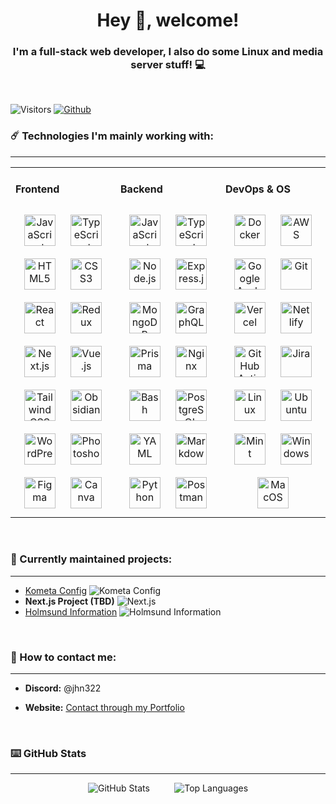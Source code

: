 <h1 align="center">Hey 👋, welcome!</h1> 
<h3 align="center">I'm a full-stack web developer, I also do some Linux and media server stuff! 💻</h3>

<br/>

![Visitors](https://visitor-badge.laobi.icu/badge?page_id=jhn322.jhn322&color=red) [![Github](https://img.shields.io/github/followers/jhn322?label=Follow&style=social)](https://github.com/jhn322)

### ☄️ Technologies I'm mainly working with:

<hr>
<table><tr><td valign="top" width="33%">

#### Frontend

<div align="center">  
<a href="https://www.javascript.com/" target="_blank"><img style="margin: 10px" src="https://profilinator.rishav.dev/skills-assets/javascript-original.svg" alt="JavaScript" height="50" /></a>  
<a href="https://www.typescriptlang.org/" target="_blank"><img style="margin: 10px" src="https://profilinator.rishav.dev/skills-assets/typescript-original.svg" alt="TypeScript" height="50" /></a> 
<a href="https://en.wikipedia.org/wiki/HTML5" target="_blank"><img style="margin: 10px" src="https://profilinator.rishav.dev/skills-assets/html5-original-wordmark.svg" alt="HTML5" height="50" /></a>  
<a href="https://www.w3schools.com/css/" target="_blank"><img style="margin: 10px" src="https://profilinator.rishav.dev/skills-assets/css3-original-wordmark.svg" alt="CSS3" height="50" /></a>    
<a href="https://reactjs.org/" target="_blank"><img style="margin: 10px" src="https://profilinator.rishav.dev/skills-assets/react-original-wordmark.svg" alt="React" height="50" /></a> 
<a href="https://redux.js.org/" target="_blank"><img style="margin: 10px" src="https://profilinator.rishav.dev/skills-assets/redux-original.svg" alt="Redux" height="50" /></a>
<a href="https://nextjs.org/" target="_blank"><img style="margin: 10px" src="https://profilinator.rishav.dev/skills-assets/nextjs.png" alt="Next.js" height="50" /></a>  
<a href="https://vuejs.org/" target="_blank"><img style="margin: 10px" src="https://profilinator.rishav.dev/skills-assets/vuejs-original-wordmark.svg" alt="Vue.js" height="50" /></a>
<a href="https://tailwindcss.com/" target="_blank"><img style="margin: 10px" src="https://upload.wikimedia.org/wikipedia/commons/d/d5/Tailwind_CSS_Logo.svg" alt="Tailwind CSS" height="50" /></a>   
<a href="https://obsidian.md/" target="_blank"><img style="margin: 10px" src="https://obsidian.md/images/obsidian-logo-gradient.svg" alt="Obsidian" height="50" /></a>  
<a href="https://wordpress.org/" target="_blank"><img style="margin: 10px" src="https://profilinator.rishav.dev/skills-assets/wordpress.png" alt="WordPress" height="50" /></a>
<a href="https://www.adobe.com/products/photoshop.html" target="_blank"><img style="margin: 10px" src="https://upload.wikimedia.org/wikipedia/commons/a/af/Adobe_Photoshop_CC_icon.svg" alt="Photoshop" height="50" /></a>
<a href="https://www.figma.com/" target="_blank"><img style="margin: 10px" src="https://upload.wikimedia.org/wikipedia/commons/3/33/Figma-logo.svg" alt="Figma" height="50" /></a>
<a href="https://www.canva.com/" target="_blank"><img style="margin: 10px" src="https://uxwing.com/wp-content/themes/uxwing/download/brands-and-social-media/canva-icon.png" alt="Canva" height="50" /></a>
</div>

</td><td valign="top" width="33%">

#### Backend

<div align="center">  
<a href="https://www.javascript.com/" target="_blank"><img style="margin: 10px" src="https://profilinator.rishav.dev/skills-assets/javascript-original.svg" alt="JavaScript" height="50" /></a>  
<a href="https://www.typescriptlang.org/" target="_blank"><img style="margin: 10px" src="https://profilinator.rishav.dev/skills-assets/typescript-original.svg" alt="TypeScript" height="50" /></a>   
<a href="https://nodejs.org/" target="_blank"><img style="margin: 10px" src="https://cdn.freebiesupply.com/logos/large/2x/nodejs-1-logo-png-transparent.png" alt="Node.js" height="50" /></a>  
<a href="https://expressjs.com/" target="_blank"><img style="margin: 10px" src="https://profilinator.rishav.dev/skills-assets/express-original-wordmark.svg" alt="Express.js" height="50" /></a> 
<a href="https://www.mongodb.com/" target="_blank"><img style="margin: 10px" src="https://profilinator.rishav.dev/skills-assets/mongodb-original-wordmark.svg" alt="MongoDB" height="50" /></a>  
<a href="https://graphql.org/" target="_blank"><img style="margin: 10px" src="https://upload.wikimedia.org/wikipedia/commons/thumb/1/17/GraphQL_Logo.svg/512px-GraphQL_Logo.svg.png" alt="GraphQL" height="50" /></a>
<a href="https://www.prisma.io/" target="_blank"><img style="margin: 10px" src="https://cdn.freelogovectors.net/wp-content/uploads/2022/01/prisma_logo-freelogovectors.net_-330x400.png" alt="Prisma" height="50" /></a>
<a href="https://www.nginx.com/" target="_blank"><img style="margin: 10px" src="https://profilinator.rishav.dev/skills-assets/nginx-original.svg" alt="Nginx" height="50" /></a>   
<a href="https://www.gnu.org/software/bash/" target="_blank"><img style="margin: 10px" src="https://profilinator.rishav.dev/skills-assets/gnu_bash-icon.svg" alt="Bash" height="50" /></a>   
<a href="https://www.postgresql.org/" target="_blank"><img style="margin: 10px" src="https://profilinator.rishav.dev/skills-assets/postgresql-original-wordmark.svg" alt="PostgreSQL" height="50" /></a>  
<a href="https://yaml.org/" target="_blank"><img style="margin: 10px" src="https://uxwing.com/wp-content/themes/uxwing/download/file-and-folder-type/yaml-file-icon.png" alt="YAML" height="50" /></a>
<a href="https://markdown.org/" target="_blank"><img style="margin: 10px" src="https://upload.wikimedia.org/wikipedia/commons/4/48/Markdown-mark.svg" alt="Markdown" height="50" /></a>
<a href="https://www.python.org/" target="_blank"><img style="margin: 10px" src="https://profilinator.rishav.dev/skills-assets/python-original.svg" alt="Python" height="50" /></a>
<a href="https://www.postman.com/" target="_blank"><img style="margin: 10px" src="https://uxwing.com/wp-content/themes/uxwing/download/brands-and-social-media/postman-icon.png" alt="Postman" height="50" /></a>
</div>

</td><td valign="top" width="33%">

#### DevOps & OS

<div align="center">  
<a href="https://www.docker.com/" target="_blank"><img style="margin: 10px" src="https://profilinator.rishav.dev/skills-assets/docker-original-wordmark.svg" alt="Docker" height="50" /></a> 
<a href="https://aws.amazon.com/" target="_blank"><img style="margin: 10px" src="https://profilinator.rishav.dev/skills-assets/amazonwebservices-original-wordmark.svg" alt="AWS" height="50" /></a>     
<a href="https://analytics.google.com/" target="_blank"><img style="margin: 10px" src="https://logos-world.net/wp-content/uploads/2021/02/Google-Analytics-Logo-700x394.png" alt="Google Analytics" height="50" /></a>
<a href="https://github.com/" target="_blank"><img style="margin: 10px" src="https://profilinator.rishav.dev/skills-assets/git-scm-icon.svg" alt="Git" height="50" /></a> 
<a href="https://vercel.com/" target="_blank"><img style="margin: 10px" src="https://assets.vercel.com/image/upload/v1572890785/repositories/vercel/logo.png" alt="Vercel" height="50" /></a>
<a href="https://netlify.com/" target="_blank"><img style="margin: 10px" src="https://static-00.iconduck.com/assets.00/netlify-icon-511x512-idkvcd89.png" alt="Netlify" height="50" /></a>
<a href="https://github.com/features/actions" target="_blank"><img style="margin: 10px" src="https://avatars.githubusercontent.com/u/44036562?s=200&v=4" alt="GitHub Actions" height="50" /></a>
<a href="https://www.atlassian.com/software/jira" target="_blank"><img style="margin: 10px" src="https://cdn.worldvectorlogo.com/logos/jira-1.svg" alt="Jira" height="50" /></a>
<a href="https://www.linux.org/" target="_blank"><img style="margin: 10px" src="https://profilinator.rishav.dev/skills-assets/linux-original.svg" alt="Linux" height="50" /></a>
<a href="https://ubuntu.com/" target="_blank"><img style="margin: 10px" src="https://upload.wikimedia.org/wikipedia/commons/a/ab/Logo-ubuntu_cof-orange-hex.svg" alt="Ubuntu" height="50" /></a>
<a href="https://www.linuxmint.com/" target="_blank"><img style="margin: 10px" src="https://upload.wikimedia.org/wikipedia/commons/3/3f/Linux_Mint_logo_without_wordmark.svg" alt="Mint" height="50" /></a>
<a href="https://www.microsoft.com/windows/" target="_blank"><img style="margin: 10px" src="https://upload.wikimedia.org/wikipedia/commons/8/87/Windows_logo_-_2021.svg" alt="Windows" height="50" /></a>
<a href="https://www.apple.com/macos/" target="_blank"><img style="margin: 10px" src="https://logos-world.net/wp-content/uploads/2023/03/Mac-Symbol-500x281.png" alt="MacOS" height="50" /></a>
</div>

</td></tr></table>

<br/>

### 🔭 Currently maintained projects:

<hr>

- [Kometa Config](https://github.com/jhn322/kometa-config) ![Kometa Config](https://img.shields.io/badge/Config-Kometa-red?style=flat-square&borderRadius=20px)
- **Next.js Project (TBD)** ![Next.js](https://img.shields.io/badge/Next.js-Project-red?style=flat-square&borderRadius=20px)
- [Holmsund Information](https://jhn-holmsund-information.netlify.app/) ![Holmsund Information](https://img.shields.io/badge/React-Site-red?style=flat-square&borderRadius=20px)

<br/>

### 📧 How to contact me:

<hr>

- **Discord:** @jhn322

- **Website:** [Contact through my Portfolio](https://jhn-portfolio.netlify.app/)

<br/>

### ⌨️ GitHub Stats

<hr>

<div align="center">
      <img src="https://github-readme-stats.vercel.app/api?username=jhn322&show_icons=true&count_private=true&theme=dracula" alt="GitHub Stats" />
      &nbsp;&nbsp;&nbsp;&nbsp;&nbsp;&nbsp;&nbsp;&nbsp;
      <img src="https://github-readme-stats.vercel.app/api/top-langs/?username=jhn322&layout=compact&theme=dracula" alt="Top Languages" />
</div>


<br />

